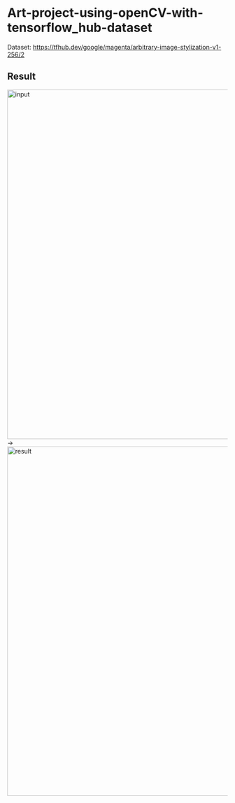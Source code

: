 # Art-project-using-openCV-with-tensorflow_hub-dataset

Dataset: https://tfhub.dev/google/magenta/arbitrary-image-stylization-v1-256/2


## Result

<img width="800" alt="input" src="https://github.com/geon0430/Art-project-using-openCV-with-tensorflow_hub-dataset/assets/114966864/4737dd61-d9b1-484e-b79f-1ee145a20ad7"> -> <img width="800" alt="result" src="https://github.com/geon0430/Art-project-using-openCV-with-tensorflow_hub-dataset/assets/114966864/64bbd20a-eef9-4632-a0a9-c083818541d1">



